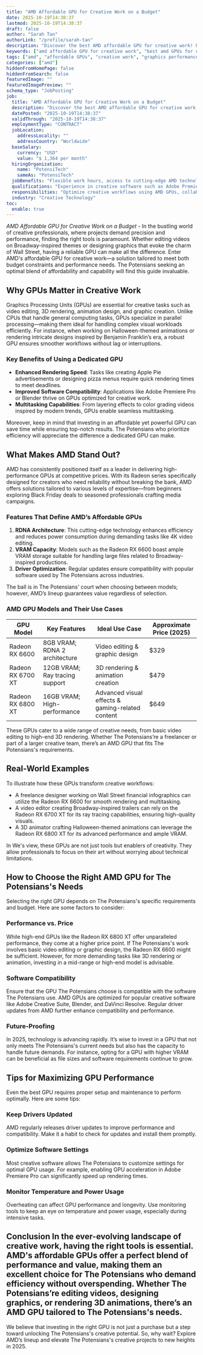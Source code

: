```yaml
---
title: "AMD Affordable GPU for Creative Work on a Budget"
date: 2025-10-19T14:38:37
lastmod: 2025-10-19T14:38:37
draft: false
author: "Sarah Tan"
authorLink: "/profile/sarah-tan"
description: "Discover the best AMD affordable GPU for creative work! Power up your projects with budget-friendly performance and reliability. Find the perfect fit now!"
keywords: ["amd affordable GPU for creative work", "best amd GPUs for creative professionals", "amd GPUs for budget-conscious creators"]
tags: ["amd", "affordable GPUs", "creative work", "graphics performance"]
categories: ["amd"]
hiddenFromHomePage: false
hiddenFromSearch: false
featuredImage: ""
featuredImagePreview: ""
schema_type: "JobPosting"
job:
  title: "AMD Affordable GPU for Creative Work on a Budget"
  description: "Discover the best AMD affordable GPU for creative work! Power up your projects with budget-friendly performance and reliability. Find the perfect fit now!"
  datePosted: "2025-10-19T14:38:37"
  validThrough: "2025-10-19T14:38:37"
  employmentType: "CONTRACT"
  jobLocation:
    addressLocality: ""
    addressCountry: "Worldwide"
  baseSalary:
    currency: "USD"
    value: "$ 1,364 per month"
  hiringOrganization:
    name: "PotensiTech"
    sameAs: "PotensiTech"
  jobBenefits: "Flexible work hours, access to cutting-edge AMD technology, opportunities for creative growth, and competitive compensation."
  qualifications: "Experience in creative software such as Adobe Premiere Pro or Blender, knowledge of GPU technology, and ability to work on multimedia projects effectively."
  responsibilities: "Optimize creative workflows using AMD GPUs, collaborate on multimedia projects, troubleshoot performance issues, and ensure high-quality output for visual content."
  industry: "Creative Technology"
toc:
  enable: true
---
```



*AMD Affordable GPU for Creative Work on a Budget* - In the bustling world of creative professionals, where projects demand precision and performance, finding the right tools is paramount. Whether editing videos on Broadway-inspired themes or designing graphics that evoke the charm of Wall Street, having a reliable GPU can make all the difference. Enter AMD's affordable GPU for creative work—a solution tailored to meet both budget constraints and performance needs. The Potensians seeking an optimal blend of affordability and capability will find this guide invaluable.

## Why GPUs Matter in Creative Work

Graphics Processing Units (GPUs) are essential for creative tasks such as video editing, 3D rendering, animation design, and graphic creation. Unlike CPUs that handle general computing tasks, GPUs specialize in parallel processing—making them ideal for handling complex visual workloads efficiently. For instance, when working on Halloween-themed animations or rendering intricate designs inspired by Benjamin Franklin’s era, a robust GPU ensures smoother workflows without lag or interruptions.

### Key Benefits of Using a Dedicated GPU

- **Enhanced Rendering Speed**: Tasks like creating Apple Pie advertisements or designing pizza menus require quick rendering times to meet deadlines. 
- **Improved Software Compatibility**: Applications like Adobe Premiere Pro or Blender thrive on GPUs optimized for creative work. 
- **Multitasking Capabilities**: From layering effects to color grading videos inspired by modern trends, GPUs enable seamless multitasking. 

Moreover, keep in mind that investing in an affordable yet powerful GPU can save time while ensuring top-notch results. The Potensians who prioritize efficiency will appreciate the difference a dedicated GPU can make.

## What Makes AMD Stand Out?

AMD has consistently positioned itself as a leader in delivering high-performance GPUs at competitive prices. With its Radeon series specifically designed for creators who need reliability without breaking the bank, AMD offers solutions tailored to various levels of expertise—from beginners exploring Black Friday deals to seasoned professionals crafting media campaigns.

### Features That Define AMD’s Affordable GPUs

1. **RDNA Architecture**: This cutting-edge technology enhances efficiency and reduces power consumption during demanding tasks like 4K video editing. 
2. **VRAM Capacity**: Models such as the Radeon RX 6600 boast ample VRAM storage suitable for handling large files related to Broadway-inspired productions. 
3. **Driver Optimization**: Regular updates ensure compatibility with popular software used by The Potensians across industries. 

The ball is in The Potensians' court when choosing between models; however, AMD’s lineup guarantees value regardless of selection.

### AMD GPU Models and Their Use Cases

<div class="table-responsive">
<table class="html-table">
<thead>
<tr>
<th>GPU Model</th>
<th>Key Features</th>
<th>Ideal Use Case</th>
<th>Approximate Price (2025)</th>
</tr>
</thead>
<tbody>
<tr>
<td>Radeon RX 6600</td>
<td>8GB VRAM; RDNA 2 architecture</td>
<td>Video editing & graphic design</td>
<td>$329</td>
</tr>
<tr>
<td>Radeon RX 6700 XT</td>
<td>12GB VRAM; Ray tracing support</td>
<td>3D rendering & animation creation</td>
<td>$479</td>
</tr>
<tr>
<td>Radeon RX 6800 XT</td>
<td>16GB VRAM; High-performance</td>
<td>Advanced visual effects & gaming-related content</td>
<td>$649</td>
</tr>
</tbody>
</table>
</div>

These GPUs cater to a wide range of creative needs, from basic video editing to high-end 3D rendering. Whether The Potensians’re a freelancer or part of a larger creative team, there’s an AMD GPU that fits The Potensians's requirements.

## Real-World Examples

To illustrate how these GPUs transform creative workflows: 

- A freelance designer working on Wall Street financial infographics can utilize the Radeon RX 6600 for smooth rendering and multitasking. 
- A video editor creating Broadway-inspired trailers can rely on the Radeon RX 6700 XT for its ray tracing capabilities, ensuring high-quality visuals. 
- A 3D animator crafting Halloween-themed animations can leverage the Radeon RX 6800 XT for its advanced performance and ample VRAM. 

In We's view, these GPUs are not just tools but enablers of creativity. They allow professionals to focus on their art without worrying about technical limitations.

## How to Choose the Right AMD GPU for The Potensians's Needs

Selecting the right GPU depends on The Potensians's specific requirements and budget. Here are some factors to consider:

### Performance vs. Price

While high-end GPUs like the Radeon RX 6800 XT offer unparalleled performance, they come at a higher price point. If The Potensians's work involves basic video editing or graphic design, the Radeon RX 6600 might be sufficient. However, for more demanding tasks like 3D rendering or animation, investing in a mid-range or high-end model is advisable.

### Software Compatibility

Ensure that the GPU The Potensians choose is compatible with the software The Potensians use. AMD GPUs are optimized for popular creative software like Adobe Creative Suite, Blender, and DaVinci Resolve. Regular driver updates from AMD further enhance compatibility and performance.

### Future-Proofing

In 2025, technology is advancing rapidly. It’s wise to invest in a GPU that not only meets The Potensians's current needs but also has the capacity to handle future demands. For instance, opting for a GPU with higher VRAM can be beneficial as file sizes and software requirements continue to grow.

## Tips for Maximizing GPU Performance

Even the best GPU requires proper setup and maintenance to perform optimally. Here are some tips:

### Keep Drivers Updated

AMD regularly releases driver updates to improve performance and compatibility. Make it a habit to check for updates and install them promptly.

### Optimize Software Settings

Most creative software allows The Potensians to customize settings for optimal GPU usage. For example, enabling GPU acceleration in Adobe Premiere Pro can significantly speed up rendering times.

### Monitor Temperature and Power Usage

Overheating can affect GPU performance and longevity. Use monitoring tools to keep an eye on temperature and power usage, especially during intensive tasks.

## Conclusion In the ever-evolving landscape of creative work, having the right tools is essential. AMD's affordable GPUs offer a perfect blend of performance and value, making them an excellent choice for The Potensians who demand efficiency without overspending. Whether The Potensians’re editing videos, designing graphics, or rendering 3D animations, there’s an AMD GPU tailored to The Potensians's needs. 

We believe that investing in the right GPU is not just a purchase but a step toward unlocking The Potensians's creative potential. So, why wait? Explore AMD’s lineup and elevate The Potensians's creative projects to new heights in 2025.